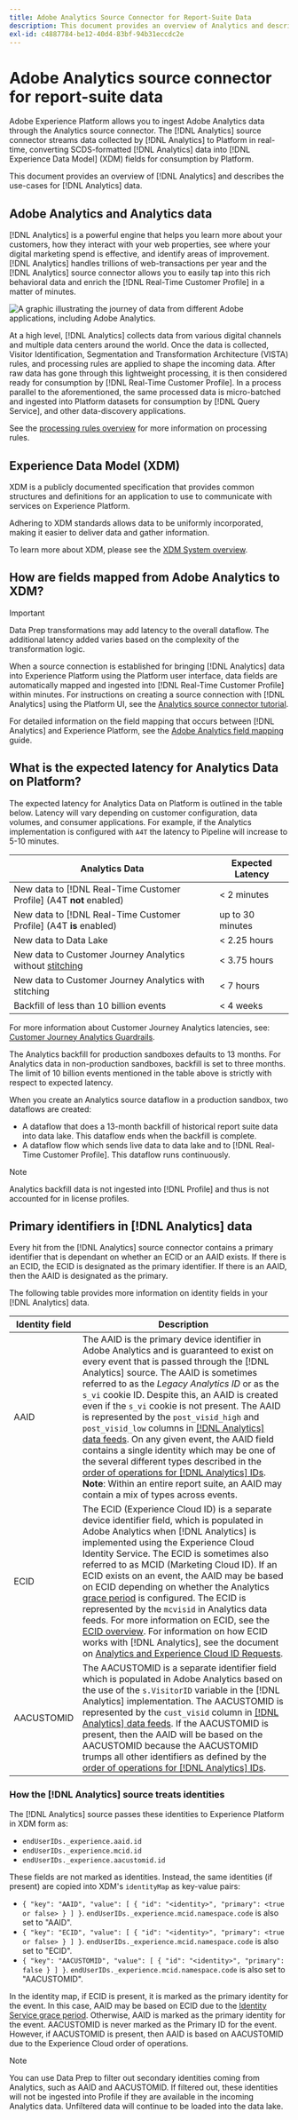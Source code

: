 ```yaml
---
title: Adobe Analytics Source Connector for Report-Suite Data
description: This document provides an overview of Analytics and describes the use-cases for Analytics data.
exl-id: c4887784-be12-40d4-83bf-94b31eccdc2e
---
```

# Adobe Analytics source connector for report-suite data

Adobe Experience Platform allows you to ingest Adobe Analytics data through the Analytics source connector. The [!DNL Analytics] source connector streams data collected by [!DNL Analytics] to Platform in real-time, converting SCDS-formatted [!DNL Analytics] data into [!DNL Experience Data Model] (XDM) fields for consumption by Platform.

This document provides an overview of [!DNL Analytics] and describes the use-cases for [!DNL Analytics] data.

## Adobe Analytics and Analytics data

[!DNL Analytics] is a powerful engine that helps you learn more about your customers, how they interact with your web properties, see where your digital marketing spend is effective, and identify areas of improvement. [!DNL Analytics] handles trillions of web-transactions per year and the [!DNL Analytics] source connector allows you to easily tap into this rich behavioral data and enrich the [!DNL Real-Time Customer Profile] in a matter of minutes.

![A graphic illustrating the journey of data from different Adobe applications, including Adobe Analytics.](./images/analytics-data-experience-platform.png)

At a high level, [!DNL Analytics] collects data from various digital channels and multiple data centers around the world. Once the data is collected, Visitor Identification, Segmentation and Transformation Architecture (VISTA) rules, and processing rules are applied to shape the incoming data. After raw data has gone through this lightweight processing, it is then considered ready for consumption by [!DNL Real-Time Customer Profile]. In a process parallel to the aforementioned, the same processed data is micro-batched and ingested into Platform datasets for consumption by [!DNL Query Service], and other data-discovery applications.

See the [processing rules overview](https://experienceleague.adobe.com/docs/analytics/admin/admin-tools/processing-rules/processing-rules.html) for more information on processing rules.

## Experience Data Model (XDM)

XDM is a publicly documented specification that provides common structures and definitions for an application to use to communicate with services on Experience Platform.

Adhering to XDM standards allows data to be uniformly incorporated, making it easier to deliver data and gather information.

To learn more about XDM, please see the [XDM System overview](../../../xdm/home.md).

## How are fields mapped from Adobe Analytics to XDM?

>[!IMPORTANT]
>
>Data Prep transformations may add latency to the overall dataflow. The additional latency added varies based on the complexity of the transformation logic. 

When a source connection is established for bringing [!DNL Analytics] data into Experience Platform using the Platform user interface, data fields are automatically mapped and ingested into [!DNL Real-Time Customer Profile] within minutes. For instructions on creating a source connection with [!DNL Analytics] using the Platform UI, see the [Analytics source connector tutorial](../../tutorials/ui/create/adobe-applications/analytics.md).

For detailed information on the field mapping that occurs between [!DNL Analytics] and Experience Platform, see the [Adobe Analytics field mapping](./mapping/analytics.md) guide.

## What is the expected latency for Analytics Data on Platform?

The expected latency for Analytics Data on Platform is outlined in the table below. Latency will vary depending on customer configuration, data volumes, and consumer applications. For example, if the Analytics implementation is configured with `A4T` the latency to Pipeline will increase to 5-10 minutes.

| Analytics Data | Expected Latency |
| -------------- | ---------------- |
| New data to [!DNL Real-Time Customer Profile] (A4T **not** enabled) | < 2 minutes |
| New data to [!DNL Real-Time Customer Profile] (A4T **is** enabled) | up to 30 minutes |
| New data to Data Lake | < 2.25 hours |
| New data to Customer Journey Analytics without [stitching](https://experienceleague.adobe.com/docs/analytics-platform/using/stitching/overview.html?lang=en)| < 3.75 hours |
| New data to Customer Journey Analytics with stitching| < 7 hours |
| Backfill of less than 10 billion events | < 4 weeks |

For more information about Customer Journey Analytics latencies, see: [Customer Journey Analytics Guardrails](https://experienceleague.adobe.com/docs/analytics-platform/using/cja-admin/guardrails.html?lang=en).

The Analytics backfill for production sandboxes defaults to 13 months. For Analytics data in non-production sandboxes, backfill is set to three months. The limit of 10 billion events mentioned in the table above is strictly with respect to expected latency. 

When you create an Analytics source dataflow in a production sandbox, two dataflows are created:

* A dataflow that does a 13-month backfill of historical report suite data into data lake. This dataflow ends when the backfill is complete.
* A dataflow flow which sends live data to data lake and to [!DNL Real-Time Customer Profile]. This dataflow runs continuously.

>[!NOTE]
>
>Analytics backfill data is not ingested into [!DNL Profile] and thus is not accounted for in license profiles.

## Primary identifiers in [!DNL Analytics] data

Every hit from the [!DNL Analytics] source connector contains a primary identifier that is dependant on whether an ECID or an AAID exists. If there is an ECID, the ECID is designated as the primary identifier. If there is an AAID, then the AAID is designated as the primary.

The following table provides more information on identity fields in your [!DNL Analytics] data.

| Identity field | Description |
| --- | --- |
| AAID | The AAID is the primary device identifier in Adobe Analytics and is guaranteed to exist on every event that is passed through the [!DNL Analytics] source. The AAID is sometimes referred to as the *Legacy Analytics ID* or as the `s_vi` cookie ID. Despite this, an AAID is created even if the `s_vi` cookie is not present. The  AAID is represented by the `post_visid_high` and `post_visid_low` columns in [[!DNL Analytics] data feeds](https://experienceleague.adobe.com/docs/analytics/export/analytics-data-feed/data-feed-contents/datafeeds-reference.html). On any given event, the AAID field contains a single identity which may be one of the several different types described in the [order of operations for [!DNL Analytics] IDs](https://experienceleague.adobe.com/docs/id-service/using/reference/analytics-reference/analytics-order-of-operations.html). **Note**: Within an entire report suite, an AAID may contain a mix of types across events.|
| ECID | The ECID (Experience Cloud ID) is a separate device identifier field, which is populated in Adobe Analytics when [!DNL Analytics] is implemented using the Experience Cloud Identity Service. The ECID is sometimes also referred to as MCID (Marketing Cloud ID). If an ECID exists on an event, the AAID may be based on ECID depending on whether the Analytics [grace period](https://experienceleague.adobe.com/docs/id-service/using/reference/analytics-reference/grace-period.html) is configured. The ECID is represented by the `mcvisid` in Analytics data feeds. For more information on ECID, see the [ECID overview](../../../identity-service/features/ecid.md). For information on how ECID works with [!DNL Analytics], see the document on [Analytics and Experience Cloud ID Requests](https://experienceleague.adobe.com/docs/id-service/using/reference/analytics-reference/legacy-analytics.html). |
| AACUSTOMID | The AACUSTOMID is a separate identifier field which is populated in Adobe Analytics based on  the use of the `s.VisitorID` variable in the [!DNL Analytics] implementation. The AACUSTOMID is represented by the `cust_visid` column in [[!DNL Analytics] data feeds](https://experienceleague.adobe.com/docs/analytics/export/analytics-data-feed/data-feed-contents/datafeeds-reference.html). If the AACUSTOMID is present, then the AAID will be based on the AACUSTOMID because the AACUSTOMID trumps all other identifiers as defined by the [order of operations for [!DNL Analytics] IDs](https://experienceleague.adobe.com/docs/id-service/using/reference/analytics-reference/analytics-order-of-operations.html). |

### How the [!DNL Analytics] source treats identities

The [!DNL Analytics] source passes these identities to Experience Platform in XDM form as:

* `endUserIDs._experience.aaid.id`
* `endUserIDs._experience.mcid.id`
* `endUserIDs._experience.aacustomid.id`

These fields are not marked as identities. Instead, the same identities (if present) are copied into XDM's `identityMap` as key-value pairs:

* `{ "key": "AAID", "value": [ { "id": "<identity>", "primary": <true or false> } ] }`. `endUserIDs._experience.mcid.namespace.code` is also set to "AAID".
* `{ "key": "ECID", "value": [ { "id": "<identity>", "primary": <true or false> } ] }`. `endUserIDs._experience.mcid.namespace.code` is also set to "ECID".
* `{ "key": "AACUSTOMID", "value": [ { "id": "<identity>", "primary": false } ] }`. `endUserIDs._experience.mcid.namespace.code` is also set to "AACUSTOMID".

In the identity map, if ECID is present, it is marked as the primary identity for the event. In this case, AAID may be based on ECID due to the [Identity Service grace period](https://experienceleague.adobe.com/docs/id-service/using/reference/analytics-reference/grace-period.html). Otherwise, AAID is marked as the primary identity for the event. AACUSTOMID is never marked as the Primary ID for the event. However, if AACUSTOMID is present, then AAID is based on AACUSTOMID due to the Experience Cloud order of operations.

>[!NOTE]
>
>You can use Data Prep to filter out secondary identities coming from Analytics, such as AAID and AACUSTOMID. If filtered out, these identities will not be ingested into Profile if they are available in the incoming Analytics data. Unfiltered data will continue to be loaded into the data lake.
